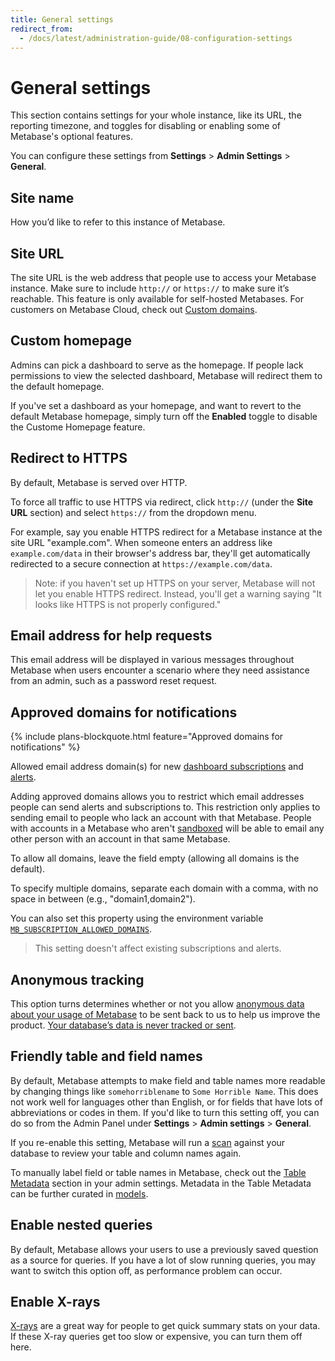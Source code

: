 ```yaml
---
title: General settings
redirect_from:
  - /docs/latest/administration-guide/08-configuration-settings
---
```


# General settings

This section contains settings for your whole instance, like its URL, the reporting timezone, and toggles for disabling or enabling some of Metabase's optional features.

You can configure these settings from **Settings** > **Admin Settings** > **General**.

## Site name

How you’d like to refer to this instance of Metabase.

## Site URL

The site URL is the web address that people use to access your Metabase instance. Make sure to include `http://` or `https://` to make sure it’s reachable. This feature is only available for self-hosted Metabases. For customers on Metabase Cloud, check out [Custom domains](https://www.metabase.com/docs/latest/cloud/custom-domain).

## Custom homepage

Admins can pick a dashboard to serve as the homepage. If people lack permissions to view the selected dashboard, Metabase will redirect them to the default homepage.

If you've set a dashboard as your homepage, and want to revert to the default Metabase homepage, simply turn off the **Enabled** toggle to disable the Custome Homepage feature.

## Redirect to HTTPS

By default, Metabase is served over HTTP.

To force all traffic to use HTTPS via redirect, click `http://` (under the **Site URL** section) and select `https://` from the dropdown menu.

For example, say you enable HTTPS redirect for a Metabase instance at the site URL "example.com". When someone enters an address like `example.com/data` in their browser's address bar, they'll get automatically redirected to a secure connection at `https://example.com/data`.

> Note: if you haven't set up HTTPS on your server, Metabase will not let you enable HTTPS redirect. Instead, you'll get a warning saying "It looks like HTTPS is not properly configured."

## Email address for help requests

This email address will be displayed in various messages throughout Metabase when users encounter a scenario where they need assistance from an admin, such as a password reset request.

## Approved domains for notifications

{% include plans-blockquote.html feature="Approved domains for notifications" %}

Allowed email address domain(s) for new [dashboard subscriptions](../dashboards/subscriptions.md) and [alerts](../questions/sharing/alerts.md).

Adding approved domains allows you to restrict which email addresses people can send alerts and subscriptions to. This restriction only applies to sending email to people who lack an account with that Metabase. People with accounts in a Metabase who aren't [sandboxed](../permissions/data-sandboxes.md) will be able to email any other person with an account in that same Metabase.

To allow all domains, leave the field empty (allowing all domains is the default).

To specify multiple domains, separate each domain with a comma, with no space in between (e.g., "domain1,domain2").

You can also set this property using the environment variable [`MB_SUBSCRIPTION_ALLOWED_DOMAINS`](../configuring-metabase/environment-variables.md#mb_subscription_allowed_domains).

> This setting doesn't affect existing subscriptions and alerts.

## Anonymous tracking

This option turns determines whether or not you allow [anonymous data about your usage of Metabase](../installation-and-operation/information-collection.md) to be sent back to us to help us improve the product. [Your database’s data is never tracked or sent](https://www.metabase.com/security).

## Friendly table and field names

By default, Metabase attempts to make field and table names more readable by changing things like `somehorriblename` to `Some Horrible Name`. This does not work well for languages other than English, or for fields that have lots of abbreviations or codes in them. If you'd like to turn this setting off, you can do so from the Admin Panel under **Settings** > **Admin settings** > **General**.

If you re-enable this setting, Metabase will run a [scan](../databases/sync-scan.md#how-database-scans-work) against your database to review your table and column names again.

To manually label field or table names in Metabase, check out the [Table Metadata](../data-modeling/metadata-editing.md) section in your admin settings. Metadata in the Table Metadata can be further curated in [models](../data-modeling/models.md).

## Enable nested queries

By default, Metabase allows your users to use a previously saved question as a source for queries. If you have a lot of slow running queries, you may want to switch this option off, as performance problem can occur.

## Enable X-rays

[X-rays](../exploration-and-organization/x-rays.md) are a great way for people to get quick summary stats on your data. If these X-ray queries get too slow or expensive, you can turn them off here.
